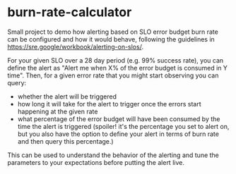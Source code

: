 # burn-rate-calculator

Small project to demo how alerting based on SLO error budget burn rate can be configured and how it would behave, following the guidelines in https://sre.google/workbook/alerting-on-slos/.

For your given SLO over a 28 day period (e.g. 99% success rate), you can define the alert as "Alert me when X% of the error budget is consumed in Y time".
Then, for a given error rate that you might start observing you can query:
- whether the alert will be triggered
- how long it will take for the alert to trigger once the errors start happening at the given rate
- what percentage of the error budget will have been consumed by the time the alert is triggered (spoiler! it's the percentage you set to alert on, but you also have the option to define your alert in terms of burn rate and then query this percentage.)

This can be used to understand the behavior of the alerting and tune the parameters to your expectations before putting the alert live.